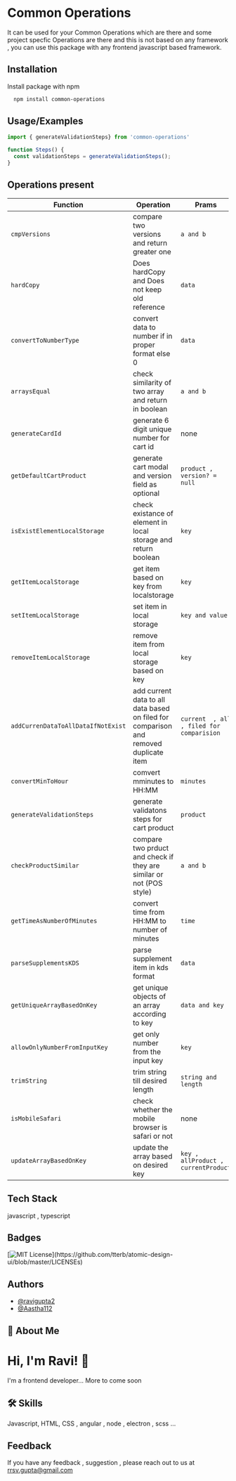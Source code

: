 
# Common Operations

It can be used for your Common Operations which are there and some project specfic Operations are there and this is not based on any framework , you can use this package with any frontend javascript based framework.


## Installation

Install  package with npm

```bash
  npm install common-operations
```

## Usage/Examples

```javascript
import { generateValidationSteps} from 'common-operations'

function Steps() {
  const validationSteps = generateValidationSteps();
}
```


## Operations present

| Function                           | Operation                                                                             | Prams                                    |
|------------------------------------|---------------------------------------------------------------------------------------|------------------------------------------|
| `cmpVersions`                      | compare two versions and return greater one                                           | `a and b`                                |
| `hardCopy`                         | Does hardCopy and Does not keep old reference                                         | `data`                                   |
| `convertToNumberType`              | convert data to number if in proper format else 0                                     | `data`                                   |
| `arraysEqual`                      | check similarity of two array and return in boolean                                   | `a and b`                                |
| `generateCardId`                   | generate 6 digit unique number for cart id                                            | none                                     |
| `getDefaultCartProduct`            | generate cart modal and version field as optional                                     | `product , version? = null`              |
| `isExistElementLocalStorage`       | check existance of element in local storage and return boolean                        | `key`                                    |
| `getItemLocalStorage`              | get item based on key from localstorage                                               | `key`                                    |
| `setItemLocalStorage`              | set item in local storage                                                             | `key and value`                          |
| `removeItemLocalStorage`           | remove item from local storage based on key                                           | `key`                                    |
| `addCurrenDataToAllDataIfNotExist` | add current data to all data based on filed for comparison and removed duplicate item | `current  , all , filed for comparision` |
| `convertMinToHour`                 | comvert mminutes to HH:MM                                                             | `minutes`                                |
| `generateValidationSteps`          | generate validatons steps for cart product                                            | `product`                                |
| `checkProductSimilar`              | compare two prduct and check if they are similar or not (POS style)                   | `a and b`                                |
| `getTimeAsNumberOfMinutes`         | convert time from HH:MM to number of minutes                                          | `time`                                   |
| `parseSupplementsKDS`              | parse supplement item in kds format                                                   | `data`                                   |
| `getUniqueArrayBasedOnKey`             | get unique objects of an array according to key                                                  | `data and key`                           |
| `allowOnlyNumberFromInputKey`              | get only number from the input key                                                   | `key`                                    |
| `trimString`              | trim string till desired length                                                   | `string and length`                      |
| `isMobileSafari`              | check whether the mobile browser is safari or not                                                   | none                                     |
| `updateArrayBasedOnKey`              | update the array based on desired key                                                   | `key , allProduct , currentProduct`                                   |

## Tech Stack

javascript , typescript


## Badges


[![MIT License](https://img.shields.io/apm/l/atomic-design-ui.svg?)](https://github.com/tterb/atomic-design-ui/blob/master/LICENSEs)

## Authors

- [@ravigupta2](https://www.github.com/ravigupta2)
- [@Aastha112](https://github.com/Aastha112)


## 🚀 About Me
# Hi, I'm Ravi! 👋
I'm a frontend developer...
More to come soon


## 🛠 Skills
Javascript, HTML, CSS , angular , node , electron  , scss ...

## Feedback

If you have any feedback  , suggestion , please reach out to us at rrsv.gupta@gmail.com
 
